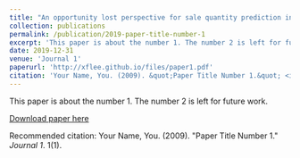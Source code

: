 ```yaml
---
title: "An opportunity lost perspective for sale quantity prediction in retail convenience store(manuscript)"
collection: publications
permalink: /publication/2019-paper-title-number-1
excerpt: 'This paper is about the number 1. The number 2 is left for future work.'
date: 2019-12-31
venue: 'Journal 1'
paperurl: 'http://xflee.github.io/files/paper1.pdf'
citation: 'Your Name, You. (2009). &quot;Paper Title Number 1.&quot; <i>Journal 1</i>. 1(1).'
---
```

This paper is about the number 1. The number 2 is left for future work.

[Download paper here](http://xflee.github.io/files/paper1.pdf)

Recommended citation: Your Name, You. (2009). "Paper Title Number 1." <i>Journal 1</i>. 1(1).
